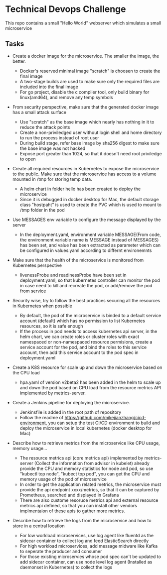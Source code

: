 

# Technical Devops Challenge

This repo contains a small "Hello World" webserver which simulates a small microservice

## Tasks


 - Create a docker image for the microservice. The smaller the image, the better.  
    + Docker's reserved minimal image "scratch" is choosen to create the final image  
    + A two-stage builds are used to make sure only the required files are included into the final image
    + For go project, disable the c compiler tool, only build binary for linux(amd64), and remove any temp symbols

 - From security perspective, make sure that the generated docker image has a small attack surface  
    + Use "scratch" as the base image which nearly has nothing in it to reduce the attack points
    + Create a non-priviledged user without login shell and home directory to run the process instead of root user
    + During build stage, refer base image by sha256 digest to make sure the base image was not hacked
    + Expose port greater than 1024, so that it doesn't need root priviledge to open
  
 - Create all required resources in Kubernetes to expose the microservice to the public. Make sure that the microservice has access to a volume mounted in /tmp for storing temp data.
    + A helm chart in folder hello has been created to deploy the microservice
    + Since it is debugged in docker desktop for Mac, the default storage class "hostpaht" is used to create the PVC which is used to mount to /tmp folder in the pod

 - Use MESSAGES env variable to configure the message displayed by the server
    + In the deployment.yaml, environment variable MESSAGE(From code, the environment variable name is MESSAGE instead of MESSAGES) has been set, and value has been extracted as parameter which can be configured in values.yaml according to differnt environemnts
  
 - Make sure that the health of the microservice is monitored from Kubernetes perspective
    + livenessProbe and readinessProbe have been set in deployment.yaml, so that kubernetes controller can monitor the pod in case need to kill and recreate the pod, or add/remove the pod from service
   
 - Security wise, try to follow the best practices securing all the resources in Kubernetes when possible
    + By default, the pod of the microservice is binded to a default service account (default) which has no permission to list Kubernetes resources, so it is safe enough
    + If the process in pod needs to access kubernetes api server, in the helm chart, we can create roles or cluster roles with exact namespaced or non-namespaced resource permisions, create a service account for the pod, and bind the roles to this service account, then add this service account to the pod spec in deployment.yaml
  
 - Create a K8S resource for scale up and down the microservice based on the CPU load
    + hpa.yaml of version v2beta2 has been added in the helm to scale up and down the pod based on CPU load from the resource metrics API implemented by metrics-server.
  
 - Create a Jenkins pipeline for deploying the microservice.
    + Jenkinsfile is added in the root path of repository
    + Follow the readme of https://github.com/mikejianzhang/cicd-environment, you can setup the test CI/CD environment to build and deploy the microservice in local kubernetes (docker desktop for Mac)
  
 - Describe how to retrieve metrics from the microservice like CPU usage, memory usage...
    + The resource metrics api (core metrics api) implemented by metrics-server (Collect the information from advisor in kubelet) already provide the CPU and memory statistics for node and pod, so use "kubectl top node", "kubect top pod", you can get the CPU and memory usage of the pod of microservice
    + In order to get the application related metrics, the microservice must provide the api endpoint xxxx/metrics, so that it can be captured by Prometheus, searched and displayed in Grafana
    + There are also custome resoruce metrics api and external resource metrics api defined, so that you can install other vendors implmentaion of these apis to gather more metrics.
  
 - Describe how to retrieve the logs from the microservice and how to store in a central location
    + For low workload microservices, use log agent like fluentd as the sidecar container to collect log and feed ElasticSearch directly
    + For high workload microservices, add message midware like Kafka to seperate the producer and consumer
    + For those existing microservies whose pod spec can't be updated to add sidecar container, can use node level log agent (Installed as daemonset in Kubernetes) to collect the logs
